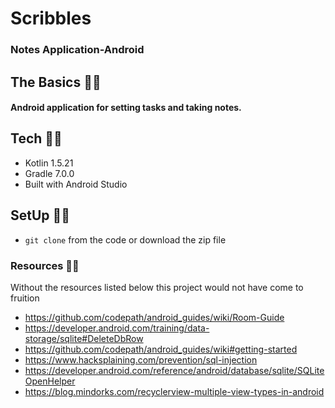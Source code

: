 # Scribbles
### Notes Application-Android

## The Basics ✍🏾
#### Android application for setting tasks and taking notes. 


## Tech ✍🏾
- Kotlin 1.5.21
- Gradle 7.0.0
- Built with Android Studio


## SetUp ✍🏾
* `git clone` from the code or download the zip file

### Resources ✍🏾
Without the resources listed below this project would not have come to fruition
- https://github.com/codepath/android_guides/wiki/Room-Guide
- https://developer.android.com/training/data-storage/sqlite#DeleteDbRow
- https://github.com/codepath/android_guides/wiki#getting-started
- https://www.hacksplaining.com/prevention/sql-injection
- https://developer.android.com/reference/android/database/sqlite/SQLiteOpenHelper
- https://blog.mindorks.com/recyclerview-multiple-view-types-in-android
